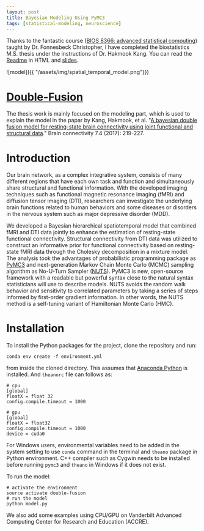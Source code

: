 ```yaml
---
layout: post
title: Bayesian Modeling Using PyMC3
tags: [statistical-modeling, neuroscience]
---
```


Thanks to the fantastic course ([BIOS 8366: advanced statistical computing](https://github.com/fonnesbeck/Bios8366)) taught by Dr. Fonnesbeck Christopher, I have completed the biostatistics M.S. thesis under the instructions of Dr. Hakmook Kang. You can read the [Readme](https://htmlpreview.github.io/?https://github.com/wangruinju/Double-Fusion/blob/master/README.html) in HTML and [slides](https://github.com/wangruinju/Double-Fusion/blob/master/slides.pdf). 

![model]({{ "/assets/img/spatial_temporal_model.png"}})

# [Double-Fusion](https://github.com/wangruinju/Double-Fusion)

The thesis work is mainly focused on the modeling part, which is used to explain the model in the papar by Kang, Hakmook, et al. "[A bayesian double fusion model for resting-state brain connectivity using joint functional and structural data](https://www.liebertpub.com/doi/abs/10.1089/brain.2016.0447)." Brain connectivity 7.4 (2017): 219-227.

# Introduction

Our brain network, as a complex integrative system, consists of many different regions that have each own task and function and simultaneously share structural and functional information. With the developed imaging techniques such as functional magnetic resonance imaging (fMRI) and diffusion tensor imaging (DTI), researchers can investigate the underlying brain functions related to human behaviors and some diseases or disorders in the nervous system such as major depressive disorder (MDD).

We developed a Bayesian hierarchical spatiotemporal model that combined fMRI and DTI data jointly to enhance the estimation of resting-state functional connectivity. Structural connectivity from DTI data was utilized to construct an informative prior for functional connectivity based on resting-state fMRI data through the Cholesky decomposition in a mixture model. The analysis took the advantages of probabilistic programming package as [PyMC3](https://github.com/pymc-devs/pymc3) and next-generation Markov Chain Monte Carlo (MCMC) sampling algorithm as No-U-Turn Sampler ([NUTS](https://arxiv.org/abs/1111.4246)). PyMC3 is new, open-source framework with a readable but powerful syntax close to the natural syntax statisticians will use to describe models. NUTS avoids the random walk behavior and sensitivity to correlated parameters by taking a series of steps informed by first-order gradient information. In other words, the NUTS method is a self-tuning variant of Hamiltonian Monte Carlo (HMC).

# Installation

To install the Python packages for the project, clone the repository and run:

```
conda env create -f environment.yml
```

from inside the cloned directory. This assumes that [Anaconda Python](https://www.continuum.io/downloads) is installed. And `theanorc` file can follows as:

```
# cpu
[global]
floatX = float 32
config.compile.timeout = 1000

# gpu
[global]
floatX = float32
config.compile.timeout = 1000
device = cuda0
```

For Windows users, environmental variables need to be added in the system setting to use `conda` command in the terminal and `theano` package in Python environment. C++ compiler such as Cygwin needs to be installed before running `pymc3` and `theano` in Windows if it does not exist.

To run the model:

```
# activate the environment
source activate double-fusion
# run the model
python model.py
```

We also add some examples using CPU/GPU on Vanderbilt Advanced Computing Center for Research and Education (ACCRE).




